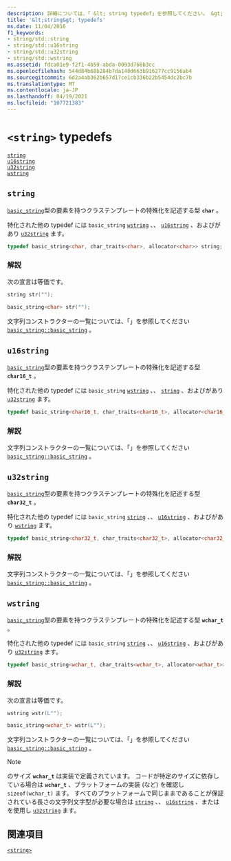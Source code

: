 ```yaml
---
description: 詳細については、「 &lt; string typedef」を参照してください。 &gt;
title: '&lt;string&gt; typedefs'
ms.date: 11/04/2016
f1_keywords:
- string/std::string
- string/std::u16string
- string/std::u32string
- string/std::wstring
ms.assetid: fdca01e9-f2f1-4b59-abda-0093d760b3cc
ms.openlocfilehash: 544d84b68b284b7da140d663b916277cc9156ab4
ms.sourcegitcommit: 6d2a4ab362b657d17ce1cb336b22b5454dc2bc7b
ms.translationtype: MT
ms.contentlocale: ja-JP
ms.lasthandoff: 04/19/2021
ms.locfileid: "107721383"
---
```

# <a name="string-typedefs"></a>`<string>` typedefs

[`string`](#string)\
[`u16string`](#u16string)\
[`u32string`](#u32string)\
[`wstring`](#wstring)

## <a name="string"></a><a name="string"></a> `string`

[`basic_string`](../standard-library/basic-string-class.md)型の要素を持つクラステンプレートの特殊化を記述する型 **`char`** 。

特化された他の typedef には `basic_string` [`wstring`](../standard-library/string-typedefs.md#wstring) 、、 [`u16string`](../standard-library/string-typedefs.md#u16string) 、およびがあり [`u32string`](../standard-library/string-typedefs.md#u32string) ます。

```cpp
typedef basic_string<char, char_traits<char>, allocator<char>> string;
```

### <a name="remarks"></a>解説

次の宣言は等価です。

```cpp
string str("");

basic_string<char> str("");
```

文字列コンストラクターの一覧については、「」を参照してください [`basic_string::basic_string`](../standard-library/basic-string-class.md#basic_string) 。

## <a name="u16string"></a><a name="u16string"></a> `u16string`

[`basic_string`](../standard-library/basic-string-class.md)型の要素を持つクラステンプレートの特殊化を記述する型 **`char16_t`** 。

特化された他の typedef には `basic_string` [`wstring`](../standard-library/string-typedefs.md#wstring) 、、 [`string`](../standard-library/string-typedefs.md#string) 、およびがあり [`u32string`](../standard-library/string-typedefs.md#u32string) ます。

```cpp
typedef basic_string<char16_t, char_traits<char16_t>, allocator<char16_t>> u16string;
```

### <a name="remarks"></a>解説

文字列コンストラクターの一覧については、「」を参照してください [`basic_string::basic_string`](../standard-library/basic-string-class.md#basic_string) 。

## <a name="u32string"></a><a name="u32string"></a> `u32string`

[`basic_string`](../standard-library/basic-string-class.md)型の要素を持つクラステンプレートの特殊化を記述する型 **`char32_t`** 。

特化された他の typedef には `basic_string` [`string`](../standard-library/string-typedefs.md#string) 、、 [`u16string`](../standard-library/string-typedefs.md#u16string) 、およびがあり [`wstring`](../standard-library/string-typedefs.md#wstring) ます。

```cpp
typedef basic_string<char32_t, char_traits<char32_t>, allocator<char32_t>> u32string;
```

### <a name="remarks"></a>解説

文字列コンストラクターの一覧については、「」を参照してください [`basic_string::basic_string`](../standard-library/basic-string-class.md#basic_string) 。

## <a name="wstring"></a><a name="wstring"></a> `wstring`

[`basic_string`](../standard-library/basic-string-class.md)型の要素を持つクラステンプレートの特殊化を記述する型 **`wchar_t`** 。

特化された他の typedef には `basic_string` [`string`](../standard-library/string-typedefs.md#string) 、、 [`u16string`](../standard-library/string-typedefs.md#u16string) 、およびがあり [`u32string`](../standard-library/string-typedefs.md#u32string) ます。

```cpp
typedef basic_string<wchar_t, char_traits<wchar_t>, allocator<wchar_t>> wstring;
```

### <a name="remarks"></a>解説

次の宣言は等価です。

```cpp
wstring wstr(L"");

basic_string<wchar_t> wstr(L"");
```

文字列コンストラクターの一覧については、「」を参照してください [`basic_string::basic_string`](../standard-library/basic-string-class.md#basic_string) 。

> [!NOTE]
> のサイズ **`wchar_t`** は実装で定義されています。 コードが特定のサイズに依存している場合は **`wchar_t`** 、プラットフォームの実装 (など) を確認し `sizeof(wchar_t)` ます。 すべてのプラットフォームで同じままであることが保証されている長さの文字列文字型が必要な場合は [`string`](../standard-library/string-typedefs.md#string) 、、 [`u16string`](../standard-library/string-typedefs.md#u16string) 、またはを使用し [`u32string`](../standard-library/string-typedefs.md#u32string) ます。

## <a name="see-also"></a>関連項目

[`<string>`](../standard-library/string.md)
